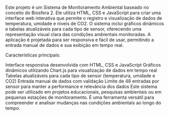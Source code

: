 Este projeto é um Sistema de Monitoramento Ambiental baseado no conceito do Biosfera 2. 
Ele utiliza HTML, CSS e JavaScript para criar uma interface web interativa que permite o registro e visualização de dados de temperatura, umidade e níveis de CO2. 
O sistema inclui gráficos dinâmicos e tabelas atualizáveis para cada tipo de sensor, oferecendo uma representação visual clara das condições ambientais monitoradas. 
A aplicação é projetada para ser responsiva e fácil de usar, permitindo a entrada manual de dados e sua exibição em tempo real.

Características principais:

Interface responsiva desenvolvida com HTML, CSS e JavaScript
Gráficos dinâmicos utilizando Chart.js para visualização de dados em tempo real
Tabelas atualizáveis para cada tipo de sensor (temperatura, umidade e CO2)
Entrada manual de dados com validação
Limite de 48 entradas por sensor para manter a performance e relevância dos dados
Este sistema pode ser utilizado em projetos educacionais, pesquisas ambientais ou em pequenas estações de monitoramento. 
É uma ferramenta versátil para compreender e analisar mudanças nas condições ambientais ao longo do tempo.

